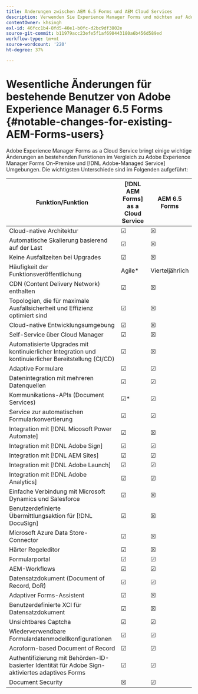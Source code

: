 ```yaml
---
title: Änderungen zwischen AEM 6.5 Forms und AEM Cloud Services
description: Verwenden Sie Experience Manager Forms und möchten auf Adobe Experience Manager Forms as a Cloud Service aktualisieren? In diesem Abschnitt erfahren Sie mehr über die wichtigsten Änderungen, bevor Sie auf Cloud Service aktualisieren oder migrieren.
contentOwner: khsingh
exl-id: 46fcc1b4-8fd5-40e1-b0fc-d2bc9df3802e
source-git-commit: b11979acc23efe5f1af690443180a6b456d589ed
workflow-type: tm+mt
source-wordcount: '220'
ht-degree: 37%

---
```


# Wesentliche Änderungen für bestehende Benutzer von Adobe Experience Manager 6.5 Forms  {#notable-changes-for-existing-AEM-Forms-users}

Adobe Experience Manager Forms as a Cloud Service bringt einige wichtige Änderungen an bestehenden Funktionen im Vergleich zu Adobe Experience Manager Forms On-Premise und [!DNL Adobe-Managed Service] Umgebungen. Die wichtigsten Unterschiede sind im Folgenden aufgeführt:

| Funktion/Funktion | [!DNL AEM Forms] as a Cloud Service | AEM 6.5 Forms |
|---|---|---|
| Cloud-native Architektur | ☑ | ☒ |
| Automatische Skalierung basierend auf der Last | ☑ | ☒ |
| Keine Ausfallzeiten bei Upgrades | ☑ | ☒ |
| Häufigkeit der Funktionsveröffentlichung | Agile* | Vierteljährlich |
| CDN (Content Delivery Network) enthalten | ☑ | ☒ |
| Topologien, die für maximale Ausfallsicherheit und Effizienz optimiert sind | ☑ | ☒ |
| Cloud-native Entwicklungsumgebung | ☑ | ☒ |
| Self-Service über Cloud Manager | ☑ | ☒ |
| Automatisierte Upgrades mit kontinuierlicher Integration und kontinuierlicher Bereitstellung (CI/CD) | ☑ | ☒ |
| Adaptive Formulare | ☑ | ☑ |
| Datenintegration mit mehreren Datenquellen | ☑ | ☑ |
| Kommunikations-APIs (Document Services) | ☑* | ☑ |
| Service zur automatischen Formularkonvertierung | ☑ | ☑ |
| Integration mit [!DNL Micosoft Power Automate] | ☑ | ☒ |
| Integration mit [!DNL Adobe Sign] | ☑ | ☑ |
| Integration mit [!DNL AEM Sites] | ☑ | ☑ |
| Integration mit [!DNL Adobe Launch] | ☑ | ☑ |
| Integration mit [!DNL Adobe Analytics] | ☑ | ☑ |
| Einfache Verbindung mit Microsoft Dynamics und Salesforce | ☑ | ☒ |
| Benutzerdefinierte Übermittlungsaktion für [!DNL DocuSign] | ☑ | ☒ |
| Microsoft Azure Data Store-Connector | ☑ | ☒ |
| Härter Regeleditor | ☑ | ☒ |
| Formularportal | ☑ | ☑ |
| AEM-Workflows | ☑ | ☑ |
| Datensatzdokument (Document of Record, DoR) | ☑ | ☑ |
| Adaptiver Forms-Assistent | ☑ | ☒ |
| Benutzerdefinierte XCI für Datensatzdokument | ☑ | ☒ |
| Unsichtbares Captcha | ☑ | ☑ |
| Wiederverwendbare Formulardatenmodellkonfigurationen | ☑ | ☑ |
| Acroform-based Document of Record | ☑ | ☑ |
| Authentifizierung mit Behörden-ID-basierter Identität für Adobe Sign-aktiviertes adaptives Forms | ☑ | ☑ |
| Document Security | ☒ | ☑ |

